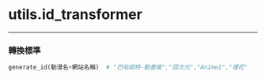# utils.id_transformer

---

### 轉換標準
``` python
generate_id(動漫名+網站名稱)  # "巴哈姆特-動畫瘋","囧次元","Anime1","櫻花"
```
